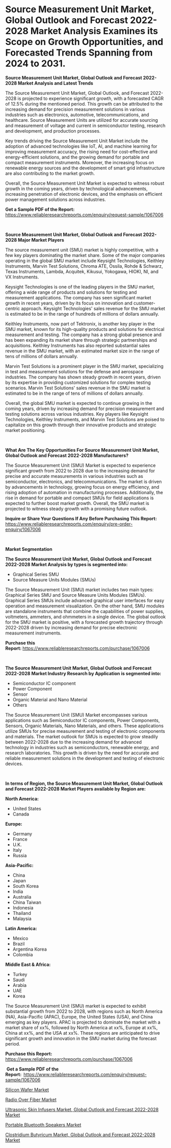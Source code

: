 <p><h1>Source Measurement Unit Market, Global Outlook and Forecast 2022-2028 Market Analysis Examines its Scope on Growth Opportunities, and Forecasted Trends Spanning from 2024 to 2031.</h1></p><p><strong>Source Measurement Unit Market, Global Outlook and Forecast 2022-2028 Market Analysis and Latest Trends</strong></p>
<p><p>The Source Measurement Unit Market, Global Outlook, and Forecast 2022-2028 is projected to experience significant growth, with a forecasted CAGR of 12.5% during the mentioned period. This growth can be attributed to the increasing demand for precision measurement solutions in various industries such as electronics, automotive, telecommunications, and healthcare. Source Measurement Units are utilized for accurate sourcing and measurement of voltage and current in semiconductor testing, research and development, and production processes.</p><p>Key trends driving the Source Measurement Unit Market include the adoption of advanced technologies like IoT, AI, and machine learning for improving measurement accuracy, the rising need for cost-effective and energy-efficient solutions, and the growing demand for portable and compact measurement instruments. Moreover, the increasing focus on renewable energy sources and the development of smart grid infrastructure are also contributing to the market growth.</p><p>Overall, the Source Measurement Unit Market is expected to witness robust growth in the coming years, driven by technological advancements, increasing penetration of electronic devices, and the emphasis on efficient power management solutions across industries.</p></p>
<p><strong>Get a Sample PDF of the Report:&nbsp;</strong> <a href="https://www.reliableresearchreports.com/enquiry/request-sample/1067006">https://www.reliableresearchreports.com/enquiry/request-sample/1067006</a></p>
<p>&nbsp;</p>
<p><strong>Source Measurement Unit Market, Global Outlook and Forecast 2022-2028 Major Market Players</strong></p>
<p><p>The source measurement unit (SMU) market is highly competitive, with a few key players dominating the market share. Some of the major companies operating in the global SMU market include Keysight Technologies, Keithley Instruments, Marvin Test Solutions, Chroma ATE, Ossila, Rohde & Schwarz, Texas Instruments, Lambda, Acquitek, Kikusui, Yokogawa, HIOKI, NI, and VX Instruments.</p><p>Keysight Technologies is one of the leading players in the SMU market, offering a wide range of products and solutions for testing and measurement applications. The company has seen significant market growth in recent years, driven by its focus on innovation and customer-centric approach. Keysight Technologies' sales revenue for the SMU market is estimated to be in the range of hundreds of millions of dollars annually.</p><p>Keithley Instruments, now part of Tektronix, is another key player in the SMU market, known for its high-quality products and solutions for electrical measurement and testing. The company has a strong global presence and has been expanding its market share through strategic partnerships and acquisitions. Keithley Instruments has also reported substantial sales revenue in the SMU market, with an estimated market size in the range of tens of millions of dollars annually.</p><p>Marvin Test Solutions is a prominent player in the SMU market, specializing in test and measurement solutions for the defense and aerospace industries. The company has shown steady growth in recent years, driven by its expertise in providing customized solutions for complex testing scenarios. Marvin Test Solutions' sales revenue in the SMU market is estimated to be in the range of tens of millions of dollars annually. </p><p>Overall, the global SMU market is expected to continue growing in the coming years, driven by increasing demand for precision measurement and testing solutions across various industries. Key players like Keysight Technologies, Keithley Instruments, and Marvin Test Solutions are poised to capitalize on this growth through their innovative products and strategic market positioning.</p></p>
<p>&nbsp;</p>
<p><strong>What Are The Key Opportunities For Source Measurement Unit Market, Global Outlook and Forecast 2022-2028 Manufacturers?</strong></p>
<p><p>The Source Measurement Unit (SMU) Market is expected to experience significant growth from 2022 to 2028 due to the increasing demand for precise and accurate measurements in various industries such as semiconductor, electronics, and telecommunications. The market is driven by advancements in technology, growing focus on energy efficiency, and rising adoption of automation in manufacturing processes. Additionally, the rise in demand for portable and compact SMUs for field applications is expected to further boost market growth. Overall, the SMU market is projected to witness steady growth with a promising future outlook.</p></p>
<p><strong>Inquire or Share Your Questions If Any Before Purchasing This Report:</strong> <a href="https://www.reliableresearchreports.com/enquiry/pre-order-enquiry/1067006">https://www.reliableresearchreports.com/enquiry/pre-order-enquiry/1067006</a></p>
<p>&nbsp;</p>
<p><strong>Market Segmentation</strong></p>
<p><strong>The Source Measurement Unit Market, Global Outlook and Forecast 2022-2028 Market Analysis by types is segmented into:</strong></p>
<p><ul><li>Graphical Series SMU</li><li>Source Measure Units Modules (SMUs)</li></ul></p>
<p><p>The Source Measurement Unit (SMU) market includes two main types: Graphical Series SMU and Source Measure Units Modules (SMUs). Graphical Series SMUs include advanced graphical user interfaces for easy operation and measurement visualization. On the other hand, SMU modules are standalone instruments that combine the capabilities of power supplies, voltmeters, ammeters, and ohmmeters in a single device. The global outlook for the SMU market is positive, with a forecasted growth trajectory through 2022-2028 driven by increasing demand for precise electronic measurement instruments.</p></p>
<p><strong>Purchase this Report:&nbsp;</strong><a href="https://www.reliableresearchreports.com/purchase/1067006">https://www.reliableresearchreports.com/purchase/1067006</a></p>
<p>&nbsp;</p>
<p><strong>The Source Measurement Unit Market, Global Outlook and Forecast 2022-2028 Market Industry Research by Application is segmented into:</strong></p>
<p><ul><li>Semiconductor IC component</li><li>Power Component</li><li>Sensor</li><li>Organic Material and Nano Material</li><li>Others</li></ul></p>
<p><p>The Source Measurement Unit (SMU) Market encompasses various applications such as Semiconductor IC components, Power Components, Sensors, Organic Materials, Nano Materials, and others. These applications utilize SMUs for precise measurement and testing of electronic components and materials. The market outlook for SMUs is expected to grow steadily between 2022-2028 due to the increasing demand for advanced technology in industries such as semiconductors, renewable energy, and research laboratories. This growth is driven by the need for accurate and reliable measurement solutions in the development and testing of electronic devices.</p></p>
<p>&nbsp;</p>
<p><strong>In terms of Region, the Source Measurement Unit Market, Global Outlook and Forecast 2022-2028 Market Players available by Region are:</strong></p>
<p>
    <p> <strong> North America: </strong>
        <ul>
            <li>United States</li>
            <li>Canada</li>
        </ul>
        </p> 
    <p> <strong> Europe: </strong>
        <ul>
            <li>Germany</li>
            <li>France</li>
            <li>U.K.</li>
            <li>Italy</li>
            <li>Russia</li>
        </ul>
        </p> 
    <p> <strong> Asia-Pacific: </strong>
        <ul>
            <li>China</li>
            <li>Japan</li>
            <li>South Korea</li>
            <li>India</li>
            <li>Australia</li>
            <li>China Taiwan</li>
            <li>Indonesia</li>
            <li>Thailand</li>
            <li>Malaysia</li>
        </ul>
        </p> 
    <p> <strong> Latin America: </strong>
        <ul>
            <li>Mexico</li>
            <li>Brazil</li>
            <li>Argentina Korea</li>
            <li>Colombia</li>
        </ul>
        </p> 
    <p> <strong> Middle East & Africa: </strong>
        <ul>
            <li>Turkey</li>
            <li>Saudi</li>
            <li>Arabia</li>
            <li>UAE</li>
            <li>Korea</li>
        </ul>
    </p>
    </p>
<p><p>The Source Measurement Unit (SMU) market is expected to exhibit substantial growth from 2022 to 2028, with regions such as North America (NA), Asia-Pacific (APAC), Europe, the United States (USA), and China emerging as key players. APAC is projected to dominate the market with a market share of xx%, followed by North America at xx%, Europe at xx%, China at xx%, and the USA at xx%. These regions are anticipated to drive significant growth and innovation in the SMU market during the forecast period.</p></p>
<p><strong>Purchase this Report: </strong><a href="https://www.reliableresearchreports.com/purchase/1067006">https://www.reliableresearchreports.com/purchase/1067006</a></p>
<p>&nbsp;<strong>Get a Sample PDF of the Report:&nbsp;&nbsp;</strong><a href="https://www.reliableresearchreports.com/enquiry/request-sample/1067006">https://www.reliableresearchreports.com/enquiry/request-sample/1067006</a></p>
<p><strong></strong></p>
<p><p><a href="https://medium.com/@emmyrolfson1925/silicon-wafer-market-outlook-industry-overview-and-forecast-2024-to-2031-07fe53a1b572">Silicon Wafer Market</a></p><p><a href="https://medium.com/@emmyrolfson1925/radio-over-fiber-market-competitive-analysis-market-trends-and-forecast-to-2031-865ed5e0a7ec">Radio Over Fiber Market</a></p><p><a href="https://github.com/bobicer/Market-Research-Report-List-1/blob/main/ultrasonic-skin-infusers-market-global-outlook-and-forecast-2022-2028-market.md">Ultrasonic Skin Infusers Market, Global Outlook and Forecast 2022-2028 Market</a></p><p><a href="https://medium.com/@kartik.reportprime/portable-bluetooth-speakers-market-share-evolution-and-market-growth-trends-2024-2031-0d8ce61d97d5">Portable Bluetooth Speakers Market</a></p><p><a href="https://github.com/johnbach50/Market-Research-Report-List-1/blob/main/clostridium-butyricum-market-global-outlook-and-forecast-2022-2028-market.md">Clostridium Butyricum Market, Global Outlook and Forecast 2022-2028 Market</a></p></p>